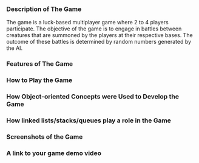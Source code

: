 ### Description of The Game

The game is a luck-based multiplayer game where 2 to 4 players participate. The objective of the game is to engage in battles between creatures that are summoned by the players at their respective bases. The outcome of these battles is determined by random numbers generated by the AI.

### Features of The Game


### How to Play the Game

### How Object-oriented Concepts were Used to Develop the Game

### How linked lists/stacks/queues play a role in the Game

### Screenshots of the Game

### A link to your game demo video
